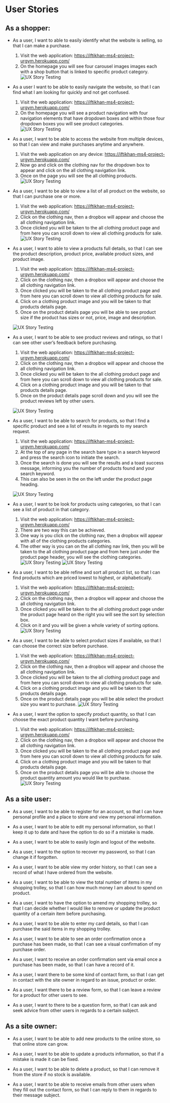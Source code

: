 # User Stories
## As a shopper:
* As a user, I want to able to easily identify what the website is selling, so that I can make a purchase.

    1. Visit the web application: https://iftikhan-ms4-project-urgym.herokuapp.com/
    1. On the homepage you will see four carousel images images each with a shop button that is linked to specific product category.
    ![UX Story Testing](/writeup_files/uxstories/ux-easy-understand.jpg)

* As a user I want to be able to easily navigate the website, so that I can find what I am looking for quickly and not get confused. 

    1. Visit the web application: https://iftikhan-ms4-project-urgym.herokuapp.com/
    1. On the homepage you will see a product navigation with four navigation elements that have dropdown boxes and within those four dropdown boxes you will see product categories.
    ![UX Story Testing](/writeup_files/uxstories/ux-easy-navigate.jpg)

* As a user, I want to be able to access the website from multiple devices, so that I can view and make purchases anytime and anywhere. 

    1. Visit the web application on any device: https://iftikhan-ms4-project-urgym.herokuapp.com/
    1. Now go and click on the clothing nav for the dropdown box to appear and click on the all clothing navigation link.
    1. Once on the page you will see the all clothing products.
    ![UX Story Testing](/writeup_files/uxstories/ux-multi-devices.jpg)

* As a user, I want to be able to view a list of all product on the website, so that I can purchase one or more.

    1. Visit the web application: https://iftikhan-ms4-project-urgym.herokuapp.com/
    1. Click on the clothing nav, then a dropbox will appear and choose the all clothing navigation link.
    1. Once clicked you will be taken to the all clothing product page and from here you can scroll down to view all clothing products for sale.
    ![UX Story Testing](/writeup_files/uxstories/ux-all-products.jpg)

* As a user, I want to able to view a products full details, so that I can see the product description, product price, available product sizes, and product image.

    1. Visit the web application: https://iftikhan-ms4-project-urgym.herokuapp.com/
    1. Click on the clothing nav, then a dropbox will appear and choose the all clothing navigation link.
    1. Once clicked you will be taken to the all clothing product page and from here you can scroll down to view all clothing products for sale.
    1. Click on a clothing product image and you will be taken to that products details page.
    1. Once on the product details page you will be able to see product size if the product has sizes or not, price, image and description. 
    
    ![UX Story Testing](/writeup_files/uxstories/ux-product-details.jpg)

* As a user, I want to be able to see product reviews and ratings, so that I can see other user’s feedback before purchasing.

    1. Visit the web application: https://iftikhan-ms4-project-urgym.herokuapp.com/
    1. Click on the clothing nav, then a dropbox will appear and choose the all clothing navigation link.
    1. Once clicked you will be taken to the all clothing product page and from here you can scroll down to view all clothing products for sale.
    1. Click on a clothing product image and you will be taken to that products details page.
    1. Once on the product details page scroll down and you will see the product reviews left by other users.

    ![UX Story Testing](/writeup_files/uxstories/ux-product-review.jpg)

* As a user, I want to be able to search for products, so that I find a specific product and see a list of results in regards to my search request.

    1. Visit the web application: https://iftikhan-ms4-project-urgym.herokuapp.com/
    1. At the top of any page in the search bare type in a search keyword and press the search icon to initiate the search.
    1. Once the search is done you will see the results and a toast success message, informing you the number of products found and your search keyword.
    1. This can also be seen in the on the left under the product page heading.

    ![UX Story Testing](/writeup_files/uxstories/ux-search-results.jpg)

* As a user, I want to be look for products using categories, so that I can see a list of product in that category.

    1. Visit the web application: https://iftikhan-ms4-project-urgym.herokuapp.com/
    1. There are two way this can be achieved.
    1. One way is you click on the clothing nav, then a dropbox will appear with all of the clothing products categories. 
    1. The other way is you can on the all clothing nav link, then you will be taken to the all clothing product page and from here just under the product page header, you will see the clothing categories.
    ![UX Story Testing](/writeup_files/uxstories/ux-nav-categories.jpg)
    ![UX Story Testing](/writeup_files/uxstories/ux-product-pg-categories.jpg)

* As a user, I want to be able refine and sort all product list, so that I can find products which are priced lowest to highest, or alphabetically.

    1. Visit the web application: https://iftikhan-ms4-project-urgym.herokuapp.com/
    1. Click on the clothing nav, then a dropbox will appear and choose the all clothing navigation link.
    1. Once clicked you will be taken to the all clothing product page under the product page heard on the right you will see the sort by selection box.
    1. Click on it and you will be given a whole variety of sorting options.
    ![UX Story Testing](/writeup_files/uxstories/ux-refine-sort.jpg)

* As a user, I want to be able to select product sizes if available, so that I can choose the correct size before purchase.

    1. Visit the web application: https://iftikhan-ms4-project-urgym.herokuapp.com/
    1. Click on the clothing nav, then a dropbox will appear and choose the all clothing navigation link.
    1. Once clicked you will be taken to the all clothing product page and from here you can scroll down to view all clothing products for sale.
    1. Click on a clothing product image and you will be taken to that products details page.
    1. Once on the product details page you will be able select the product size you want to purchase. 
    ![UX Story Testing](/writeup_files/uxstories/ux-product-sizes.jpg)

* As a user, I want the option to specify product quantity, so that I can choose the exact product quantity I want before purchasing.
    1. Visit the web application: https://iftikhan-ms4-project-urgym.herokuapp.com/
    1. Click on the clothing nav, then a dropbox will appear and choose the all clothing navigation link.
    1. Once clicked you will be taken to the all clothing product page and from here you can scroll down to view all clothing products for sale.
    1. Click on a clothing product image and you will be taken to that products details page.
    1. Once on the product details page you will be able to choose the product quantity amount you would like to purchase. 
    ![UX Story Testing](/writeup_files/uxstories/ux-product-qty.jpg)

## As a site user:
* As a user, I want to be able to register for an account, so that I can have personal profile and a place to store and view my personal information. 

* As a user, I want to be able to edit my personal information, so that I keep it up to date and have the option to do so if a mistake is made. 

* As a user, I want to be able to easily login and logout of the website.

* As a user, I want to the option to recover my password, so that I can change it if forgotten. 

* As a user, I want to be able view my order history, so that I can see a record of what I have ordered from the website.

* As a user, I want to be able to view the total number of items in my shopping trolley, so that I can how much money I am about to spend on product.

* As a user, I want to have the option to amend my shopping trolley, so that I can decide whether I would like to remove or update the product quantity of a certain item before purchasing. 

* As a user, I want to be able to enter my card details, so that I can purchase the said items in my shopping trolley. 

* As a user, I want to be able to see an order confirmation once a purchase has been made, so that I can see a visual confirmation of my purchase order.

* As a user, I want to receive an order confirmation sent via email once a purchase has been made, so that I can have a record of it. 

* As a user, I want there to be some kind of contact form, so that I can get in contact with the site owner in regard to an issue, product or order.

* As a user, I want there to be a review form, so that I can leave a review for a product for other users to see. 

* As a user, I want to there to be a question form, so that I can ask and seek advice from other users in regards to a certain subject. 

## As a site owner:
* As a user, I want to be able to add new products to the online store, so that online store can grow. 

* As a user, I want to be able to update a products information, so that if a mistake is made it can be fixed. 

* As a user, I want to be able to delete a product, so that I can remove it from the store if no stock is available.

* As a user, I want to be able to receive emails from other users when they fill out the contact form, so that I can reply to them in regards to their message subject.